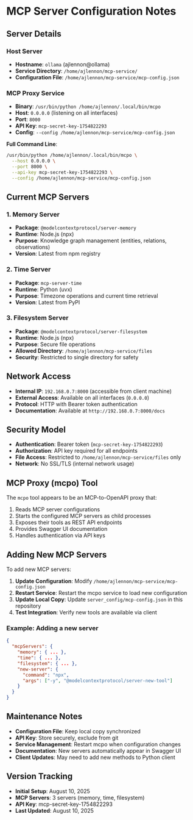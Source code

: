 # MCP Server Configuration Notes

## Server Details

### Host Server
- **Hostname**: `ollama` (ajlennon@ollama)
- **Service Directory**: `/home/ajlennon/mcp-service/`
- **Configuration File**: `/home/ajlennon/mcp-service/mcp-config.json`

### MCP Proxy Service
- **Binary**: `/usr/bin/python /home/ajlennon/.local/bin/mcpo`
- **Host**: `0.0.0.0` (listening on all interfaces)
- **Port**: `8000`
- **API Key**: `mcp-secret-key-1754822293`
- **Config**: `--config /home/ajlennon/mcp-service/mcp-config.json`

**Full Command Line**:
```bash
/usr/bin/python /home/ajlennon/.local/bin/mcpo \
  --host 0.0.0.0 \
  --port 8000 \
  --api-key mcp-secret-key-1754822293 \
  --config /home/ajlennon/mcp-service/mcp-config.json
```

## Current MCP Servers

### 1. Memory Server
- **Package**: `@modelcontextprotocol/server-memory`
- **Runtime**: Node.js (npx)
- **Purpose**: Knowledge graph management (entities, relations, observations)
- **Version**: Latest from npm registry

### 2. Time Server  
- **Package**: `mcp-server-time`
- **Runtime**: Python (uvx)
- **Purpose**: Timezone operations and current time retrieval
- **Version**: Latest from PyPI

### 3. Filesystem Server
- **Package**: `@modelcontextprotocol/server-filesystem`
- **Runtime**: Node.js (npx)
- **Purpose**: Secure file operations
- **Allowed Directory**: `/home/ajlennon/mcp-service/files`
- **Security**: Restricted to single directory for safety

## Network Access

- **Internal IP**: `192.168.0.7:8000` (accessible from client machine)
- **External Access**: Available on all interfaces (`0.0.0.0`)
- **Protocol**: HTTP with Bearer token authentication
- **Documentation**: Available at `http://192.168.0.7:8000/docs`

## Security Model

- **Authentication**: Bearer token (`mcp-secret-key-1754822293`)
- **Authorization**: API key required for all endpoints
- **File Access**: Restricted to `/home/ajlennon/mcp-service/files` only
- **Network**: No SSL/TLS (internal network usage)

## MCP Proxy (mcpo) Tool

The `mcpo` tool appears to be an MCP-to-OpenAPI proxy that:
1. Reads MCP server configurations
2. Starts the configured MCP servers as child processes
3. Exposes their tools as REST API endpoints
4. Provides Swagger UI documentation
5. Handles authentication via API keys

## Adding New MCP Servers

To add new MCP servers:

1. **Update Configuration**: Modify `/home/ajlennon/mcp-service/mcp-config.json`
2. **Restart Service**: Restart the mcpo service to load new configuration
3. **Update Local Copy**: Update `server_config/mcp-config.json` in this repository
4. **Test Integration**: Verify new tools are available via client

### Example: Adding a new server
```json
{
  "mcpServers": {
    "memory": { ... },
    "time": { ... },
    "filesystem": { ... },
    "new-server": {
      "command": "npx",
      "args": ["-y", "@modelcontextprotocol/server-new-tool"]
    }
  }
}
```

## Maintenance Notes

- **Configuration File**: Keep local copy synchronized
- **API Key**: Store securely, exclude from git
- **Service Management**: Restart mcpo when configuration changes
- **Documentation**: New servers automatically appear in Swagger UI
- **Client Updates**: May need to add new methods to Python client

## Version Tracking

- **Initial Setup**: August 10, 2025
- **MCP Servers**: 3 servers (memory, time, filesystem)
- **API Key**: mcp-secret-key-1754822293
- **Last Updated**: August 10, 2025